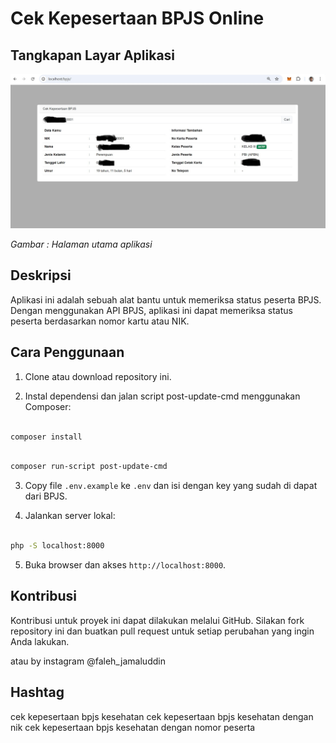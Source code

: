 
# Cek Kepesertaan BPJS Online

  

## Tangkapan Layar Aplikasi

  

![Halaman Utama](./screenshot.jpg)

*Gambar : Halaman utama aplikasi*

  

## Deskripsi

  

Aplikasi ini adalah sebuah alat bantu untuk memeriksa status peserta BPJS. Dengan menggunakan API BPJS, aplikasi ini dapat memeriksa status peserta berdasarkan nomor kartu atau NIK.

  

## Cara Penggunaan

  
  

1. Clone atau download repository ini.

2. Instal dependensi dan jalan script post-update-cmd menggunakan Composer:

```bash

composer install

```

```bash

composer run-script post-update-cmd

```

3. Copy file `.env.example` ke `.env` dan isi dengan key yang sudah di dapat dari BPJS.

4. Jalankan server lokal:

```bash

php -S localhost:8000

```

5. Buka browser dan akses `http://localhost:8000`.

  

## Kontribusi

  

Kontribusi untuk proyek ini dapat dilakukan melalui GitHub. Silakan fork repository ini dan buatkan pull request untuk setiap perubahan yang ingin Anda lakukan.

atau by instagram @faleh_jamaluddin


## Hashtag
cek kepesertaan bpjs kesehatan
cek kepesertaan bpjs kesehatan dengan nik
cek kepesertaan bpjs kesehatan dengan nomor peserta
